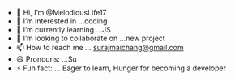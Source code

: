 - 👋 Hi, I’m @MelodiousLife17
- 👀 I’m interested in ...coding  
- 🌱 I’m currently learning ...JS
- 💞️ I’m looking to collaborate on ...new project
- 📫 How to reach me ... surajmaichang@gmail.com  
- 😄 Pronouns: ...Su
- ⚡ Fun fact: ... Eager to learn, Hunger for becoming a developer

<!---
MelodiousLife17/MelodiousLife17 is a ✨ special ✨ repository because its `README.md` (this file) appears on your GitHub profile.
You can click the Preview link to take a look at your changes.
--->
